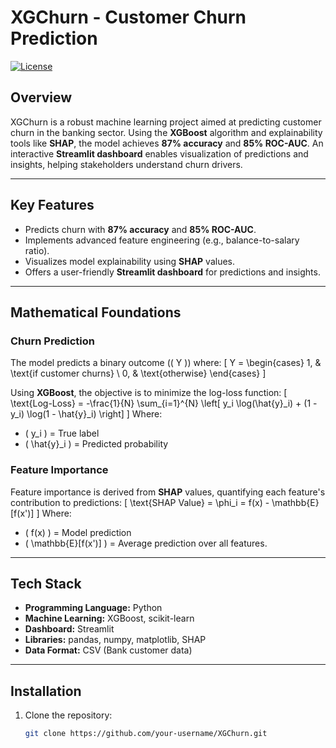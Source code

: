 # **XGChurn - Customer Churn Prediction**
[![License](https://img.shields.io/badge/license-MIT-blue.svg)](LICENSE)

## **Overview**
XGChurn is a robust machine learning project aimed at predicting customer churn in the banking sector. Using the **XGBoost** algorithm and explainability tools like **SHAP**, the model achieves **87% accuracy** and **85% ROC-AUC**. An interactive **Streamlit dashboard** enables visualization of predictions and insights, helping stakeholders understand churn drivers.

---

## **Key Features**
- Predicts churn with **87% accuracy** and **85% ROC-AUC**.
- Implements advanced feature engineering (e.g., balance-to-salary ratio).
- Visualizes model explainability using **SHAP** values.
- Offers a user-friendly **Streamlit dashboard** for predictions and insights.

---

## **Mathematical Foundations**

### **Churn Prediction**
The model predicts a binary outcome (\( Y \)) where:
\[
Y = \begin{cases} 
1, & \text{if customer churns} \\
0, & \text{otherwise}
\end{cases}
\]

Using **XGBoost**, the objective is to minimize the log-loss function:
\[
\text{Log-Loss} = -\frac{1}{N} \sum_{i=1}^{N} \left[ y_i \log(\hat{y}_i) + (1 - y_i) \log(1 - \hat{y}_i) \right]
\]
Where:
- \( y_i \) = True label
- \( \hat{y}_i \) = Predicted probability

### **Feature Importance**
Feature importance is derived from **SHAP** values, quantifying each feature's contribution to predictions:
\[
\text{SHAP Value} = \phi_i = f(x) - \mathbb{E}[f(x')]
\]
Where:
- \( f(x) \) = Model prediction
- \( \mathbb{E}[f(x')] \) = Average prediction over all features.

---

## **Tech Stack**
- **Programming Language:** Python
- **Machine Learning:** XGBoost, scikit-learn
- **Dashboard:** Streamlit
- **Libraries:** pandas, numpy, matplotlib, SHAP
- **Data Format:** CSV (Bank customer data)

---

## **Installation**

1. Clone the repository:
   ```bash
   git clone https://github.com/your-username/XGChurn.git


